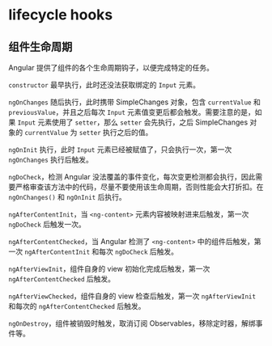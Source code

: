 # lifecycle hooks

## 组件生命周期

Angular 提供了组件的各个生命周期钩子，以便完成特定的任务。

`constructor` 最早执行，此时还没法获取绑定的 `Input` 元素。

`ngOnChanges` 随后执行，此时携带 SimpleChanges 对象，包含 `currentValue` 和 `previousValue`，并且之后每次 `Input` 元素值变更后都会触发。需要注意的是，如果 `Input` 元素使用了 `setter`，那么 `setter` 会先执行，之后 SimpleChanges 对象的 `currentValue` 为 `setter` 执行之后的值。

`ngOnInit` 执行，此时 `Input` 元素已经被赋值了，只会执行一次，第一次 `ngOnChanges` 执行后触发。

`ngDoCheck`，检测 Angular 没法覆盖的事件变化，每次变更检测都会执行，因此需要严格审查该方法中的代码，尽量不要使用该生命周期，否则性能会大打折扣。在 `ngOnChanges()` 和 `ngOnInit` 后执行。

`ngAfterContentInit`，当 `<ng-content>` 元素内容被映射进来后触发，第一次 `ngDoCheck` 后触发一次。

`ngAfterContentChecked`，当 Angular 检测了 `<ng-content>` 中的组件后触发，第一次 `ngAfterContentInit` 和每次 `ngDoCheck` 后触发。

`ngAfterViewInit`，组件自身的 view 初始化完成后触发，第一次 `ngAfterContentChecked` 后触发。

`ngAfterViewChecked`，组件自身的 view 检查后触发，第一次 `ngAfterViewInit` 和每次的 `ngAfterContentChecked` 后触发。

`ngOnDestroy`，组件被销毁时触发，取消订阅 Observables，移除定时器，解绑事件等。

